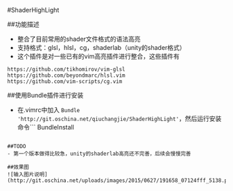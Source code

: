 #ShaderHighLight

##功能描述
- 整合了目前常用的shader文件格式的语法高亮
- 支持格式：glsl，hlsl，cg，shaderlab（unity的shader格式）
- 这个插件是对一些已有的vim高亮插件进行整合，这些插件有
```
https://github.com/tikhomirov/vim-glsl
https://github.com/beyondmarc/hlsl.vim
https://github.com/vim-scripts/cg.vim
```

##使用Bundle插件进行安装
- 在.vimrc中加入 ```
Bundle 'http://git.oschina.net/qiuchangjie/ShaderHighLight'
```，然后运行安装命令```
BundleInstall
```

##TODO
- 第一个版本做得比较急，unity的shaderlab高亮还不完善，后续会慢慢完善

##效果图
![输入图片说明](http://git.oschina.net/uploads/images/2015/0627/191658_07124fff_5138.png)
